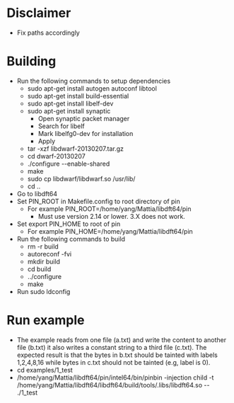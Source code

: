 # Disclaimer
* Fix paths accordingly
# Building
* Run the following commands to setup dependencies
	* sudo apt-get install autogen autoconf libtool
	* sudo apt-get install build-essential
	* sudo apt-get install libelf-dev
	* sudo apt-get install synaptic
		* Open synaptic packet manager
		* Search for libelf
		* Mark libelfg0-dev for installation
		* Apply
	* tar -xzf libdwarf-20130207.tar.gz
	* cd dwarf-20130207
	* ./configure --enable-shared
	* make
	* sudo cp libdwarf/libdwarf.so /usr/lib/
	* cd ..
* Go to libdft64
* Set PIN_ROOT in Makefile.config to root directory of pin
	* For example PIN_ROOT=/home/yang/Mattia/libdft64/pin
		* Must use version 2.14 or lower. 3.X does not work.
* Set export PIN_HOME to root of pin
	* For example PIN_HOME=/home/yang/Mattia/libdft64/pin
* Run the following commands to build
	* rm -r build
	* autoreconf -fvi
	* mkdir build
	* cd build
	* ../configure
	* make
* Run sudo ldconfig
# Run example
* The example reads from one file (a.txt) and write the content to another file (b.txt) it also writes a constant string to a third file (c.txt). The expected result is that the bytes in b.txt should be tainted with labels 1,2,4,8,16 while bytes in c.txt should not be tainted (e.g, label is 0).
* cd examples/1_test
* /home/yang/Mattia/libdft64/pin/intel64/bin/pinbin -injection child -t /home/yang/Mattia/libdft64/libdft64/build/tools/.libs/libdft64.so -- ./1_test


